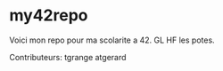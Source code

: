 # my42repo
Voici mon repo pour ma scolarite a 42.
GL HF les potes.

Contributeurs:
	tgrange
	atgerard
